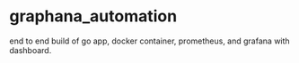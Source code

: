 # graphana_automation
end to end build of go app, docker container, prometheus, and grafana with dashboard.
